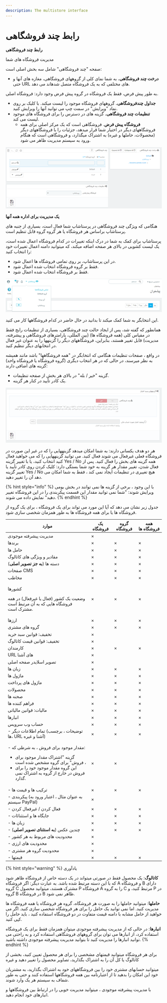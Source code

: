 ```yaml
---
description: The multistore interface
---
```


# رابط چند فروشگاهی

**رابط چند فروشگاهی**

مدیریت فروشگاه های شما

صفحه "چند فروشگاهی" شامل سه بخش اصلی است:

* **درخت چند فروشگاهی.** به شما نمای کلی از گروههای فروشگاهی، مغازه های آنها و حتی URL های مختلفی که به یک فروشگاه متصل شدهاند می دهد.

به طور پیش فرض، فقط یک فروشگاه در گروه پیش فرض وجود دارد: فروشگاه اصلی.

* **جداول چندفروشگاهی.** گروههای فروشگاه موجود را لیست میکند. با کلیک بر روی نماد "ویرایش" در سمت چپ می توانید آنها را ویرایش کنید.
* **تنظیمات چند فروشگاهی.** گزینه های در دسترس را برای فروشگاه های موجود لیست می کند.
  * **فروشگاه پیش فرض**. فروشگاهی است که یک مرکز اصلی برای همه فروشگاههای دیگر در اختیار شما قرار میدهد، جزئیات را با فروشگاههای دیگر (محصولات، حاملها و غیره) به اشتراک میگذارد، و فروشگاهی است که هنگام ورود به سیستم مدیریت ظاهر می شود.

![](<../../.gitbook/assets/0 (80).png>)

**یک مدیریت برای اداره همه آنها**

هنگامی که ویژگی چند فروشگاهی در پرستاشاپ شما فعال است، بسیاری از جنبه های پرستاشاپ براساس هر فروشگاه یا هر گروه گروه قابل تنظیم است.

پرستاشاپ برای کمک به شما در درک اینکه تغییرات در کدام فروشگاه اعمال شده است، یک لیست کشویی در بالای هر صفحه اضافه میکند، که میتوانید دامنه اعمال تغییرات خود را انتخاب کنید:

* در این پرستاشاپ، بر روی تمامی فروشگاه ها اعمال شود.
* فقط بر گروه فروشگاه انتخاب شده اعمال شود.
* فقط بر فروشگاه انتخاب شده اعمال شود.

![](<../../.gitbook/assets/1 (60).png>)

این انتخابگر به شما کمک میکند تا بدانید در حال حاضر در کدام فروشگاهها کار می کنید.

همانطور که گفته شد، پس از ایجاد حالت چند فروشگاهی، بسیاری از تنظیمات رایج فقط در مقیاس کلی (همه فروشگاه ها) (بین المللی، پارامترهای فروشگاهی و پیشرفته، مدیریت) قابل تغییر هستند، بنابراین، فروشگاههای دیگر را گزینهها را به عنوان غیر فعال در انتخابهای دیگر تنظیم کنید.

در واقع ، صفحات تنظیمات هنگامی که انتخابگر در "همه فروشگاهها" باشد مانند همیشه به نظر میرسند، در حالی که در هر انتخاب دیگری (گروه فروشگاه یا فروشگاه واحد) گزینه های اضافی دارند:

* گزینه "خیر / بله" در بالای هر بخش از صفحه تنظیمات.
* یک کادر تأیید در کنار هر گزینه.

![](<../../.gitbook/assets/2 (37).png>)

&#x20;هر دو هدف یکسانی دارند: به شما امکان میدهد گزینههایی را که در غیر این صورت در فروشگاه فعلی غیرفعال می شوند فعال کنید. می توانید گزینههایی را که می خواهید فعال کنید انتخاب کنید، یا با تغییر گزینه Yes / No همه گزینه های بخش را فعال کنید. پس از فعال شدن، تغییر مقدار هر گزینه به خود شما بستگی دارد: کلیک کردن روی کادر تأیید یا تغییر گزینه Yes / No هیچ تغییری در تنظیمات ایجاد نمی کند ، فقط به شما امکان می دهد آن را تغییر دهید.

{% hint style="info" %}
با این وجود ، برخی از گزینه ها نمی توانند در بخش بومی ویرایش شوند: "شما نمی توانید مقدار این قسمت پیکربندی را در این فروشگاه تغییر دهید" نمایش داده می شوند.
{% endhint %}

جدول زیر نشان می دهد که آیا این مورد می تواند برای یک فروشگاه ، برای یک گروه از فروشگاه ها یا برای همه فروشگاه ها به طور همزمان شخصی سازی شود.

| **موارد**                                                                                                                                                                                                      | **یک فروشگاه** | **گروه فروشگاه** | **همه فروشگاه ها** |
| -------------------------------------------------------------------------------------------------------------------------------------------------------------------------------------------------------------- | -------------- | ---------------- | ------------------ |
| مدیریت پیشرفته موجودی                                                                                                                                                                                          | ×              |                  |                    |
| برندها                                                                                                                                                                                                         | ×              | ×                | ×                  |
| حامل ها                                                                                                                                                                                                        | ×              | ×                | ×                  |
| مقادیر و ویژگی های کاتالوگ                                                                                                                                                                                     | ×              | ×                | ×                  |
| دسته ها (**به جز تصویر اصلی**)                                                                                                                                                                                 | ×              | ×                | ×                  |
| صفحات CMS                                                                                                                                                                                                      | ×              | ×                | ×                  |
| مخاطب                                                                                                                                                                                                          | ×              | ×                | ×                  |
| <p>کشورها</p><p>وضعیت یک کشور (فعال یا غیرفعال) در همه فروشگاه هایی که به آن مرتبط است مشترک است.</p>                                                                                                          | ×              | ×                | ×                  |
| ارزها                                                                                                                                                                                                          | ×              | ×                | ×                  |
| گروه های مشتری                                                                                                                                                                                                 | ×              | ×                | ×                  |
| تخفیف: قوانین سبد خرید                                                                                                                                                                                         | ×              |                  |                    |
| تخفیف: قوانین قیمت کاتالوگ                                                                                                                                                                                     | ×              |                  |                    |
| کارمندان                                                                                                                                                                                                       | ×              | ×                | ×                  |
| URL های آشنا                                                                                                                                                                                                   | ×              |                  |                    |
| تصویر اسلایدر صفحه اصلی                                                                                                                                                                                        | ×              |                  |                    |
| زبان ها                                                                                                                                                                                                        | ×              | ×                | ×                  |
| ماژول ها                                                                                                                                                                                                       | ×              | ×                | ×                  |
| ماژول های پرداخت                                                                                                                                                                                               | ×              | ×                | ×                  |
| محصولات                                                                                                                                                                                                        | ×              | ×                | ×                  |
| صحنه ها                                                                                                                                                                                                        | ×              | ×                | ×                  |
| فراهم کننده ها                                                                                                                                                                                                 | ×              | ×                | ×                  |
| مالیات: قوانین مالیاتی                                                                                                                                                                                         | ×              | ×                | ×                  |
| انبارها                                                                                                                                                                                                        | ×              | ×                | ×                  |
| حساب وب سرویس                                                                                                                                                                                                  | ×              | ×                | ×                  |
| - تمام اطلاعات دیگر (توضیحات ، برچسب ها، URL آشنا و غیره)                                                                                                                                                      | ×              | ×                | ×                  |
| <p>- مقدار موجود برای فروش ، به شرطی که:</p><ul><li>گزینه "اشتراک مقدار موجود برای فروش" برای گروه مشخص شده است ،</li><li>این گروه مقدار موجود خود را برای فروش در خارج از گروه به اشتراک نمی گذارد.</li></ul> | ×              | ×                |                    |
| - ترکیب ها و قیمت ها                                                                                                                                                                                           | ×              | ×                | ×                  |
| - پیکربندی (به عنوان مثال ، اعتبار ورود به سیستم PayPal)                                                                                                                                                       | ×              |                  |                    |
| - فعال کردن / غیرفعال کردن                                                                                                                                                                                     | ×              | ×                | ×                  |
| - جایگاه ها و استثنائات                                                                                                                                                                                        | ×              | ×                | ×                  |
| - زبان ها                                                                                                                                                                                                      | ×              | ×                | ×                  |
| - چندین عکس (**به استثنای تصویر اصلی**)                                                                                                                                                                        | ×              | ×                | ×                  |
| - محدودیت های مربوط به هر کشور                                                                                                                                                                                 | ×              |                  |                    |
| - محدودیت های ارزی                                                                                                                                                                                             | ×              |                  |                    |
| - محدودیت گروه هر مشتری                                                                                                                                                                                        | ×              |                  |                    |
| - قیمتها                                                                                                                                                                                                       | ×              | ×                | ×                  |

{% hint style="warning" %}
یادآوری

**کاتالوگ**: یک محصول فقط در صورتی میتواند در یک دسته خاص از فروشگاه ظاهر شود که با این دسته مرتبط شده باشد. به عبارت دیگر: اگر فروشگاه A و فروشگاه B دارای گروه C مشترک هستند، میتوانید محصول P فروشگاه A را به گروه C مرتبط کنید، و P در گروه B در فروشگاه B ظاهر نمی شود.

**حاملها**: میتوانید حاملها را به صورت هر فروشگاه، گروه هر فروشگاه یا همه فروشگاه ها مدیریت کنید. اما نمی توانید یک حامل را برای هر فروشگاه شخصی سازی کنید. اگر می خواهید از حامل مشابه با دامنه قیمت متفاوت در دو فروشگاه استفاده کنید ، باید حامل را کپی کنید.

**انبارها**: در حالی که از مدیریت پیشرفته موجودی میتوان همزمان فقط برای یک فروشگاه استفاده کرد، از انبارها می توان برای گروههای فروشگاهی استفاده کرد و به راحتی می توانید انبارها را مدیریت کنید تا بتوانید مدیریت پیشرفته موجودی داشته باشید.
{% endhint %}

برای هر فروشگاه میتوانید قیمتهای مشخصی را برای هر محصول تعیین کنید، بخشی از کاتالوگ یا کل آن را به اشتراک بگذارید، تصاویر محصول را تغییر دهید و غیره

میتوانید حسابهای مشتری خود را بین فروشگاههای خود به اشتراک بگذارید، به مشتریان خود این امکان را بدهید تا از اعتبارنامه بین همه فروشگاهها استفاده کنند و حتی به طور شفاف به سیستم هر یک وارد شوند.

با مدیریت پیشرفته موجودی ، میتوانید مدیریت خوبی را در ارتباط بین فروشگاهها و انبارهای خود انجام دهید.
